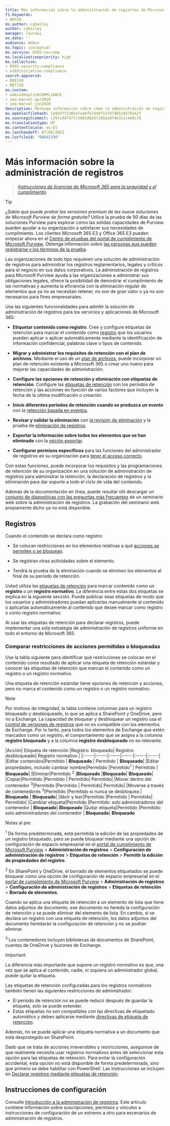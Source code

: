 ```yaml
---
title: Más información sobre la administración de registros de Microsoft Purview
f1.keywords:
- NOCSH
ms.author: cabailey
author: cabailey
manager: laurawi
ms.date: ''
audience: Admin
ms.topic: conceptual
ms.service: O365-seccomp
ms.localizationpriority: high
ms.collection:
- M365-security-compliance
- m365initiative-compliance
search.appverid:
- MOE150
- MET150
ms.custom:
- admindeeplinkCOMPLIANCE
- seo-marvel-apr2020
- seo-marvel-jun2020
description: Obtenga información sobre cómo la administración de registros de Microsoft Purview admite elementos de alto valor para requisitos empresariales, legales o de mantenimiento de registros normativos.
ms.openlocfilehash: 1a9d37f138647a36fb7440f15fd74851957b542f
ms.sourcegitcommit: c29fc9d7477c3985d02d7a956a9f4b311c4d9c76
ms.translationtype: HT
ms.contentlocale: es-ES
ms.lasthandoff: 07/06/2022
ms.locfileid: "66642336"
---
```

# <a name="learn-about-records-management"></a>Más información sobre la administración de registros

>*[Instrucciones de licencias de Microsoft 365 para la seguridad y el cumplimiento](/office365/servicedescriptions/microsoft-365-service-descriptions/microsoft-365-tenantlevel-services-licensing-guidance/microsoft-365-security-compliance-licensing-guidance).*

> [!TIP]
> *¿Sabía que puede probar las versiones premium de las nueve soluciones de Microsoft Purview de forma gratuita?* Utilice la prueba de 90 días de las soluciones Purview para explorar cómo las sólidas capacidades de Purview pueden ayudar a su organización a satisfacer sus necesidades de cumplimiento. Los clientes Microsoft 365 E3 y Office 365 E3 pueden empezar ahora en el [Centro de pruebas del portal de cumplimiento de Microsoft Purview](https://compliance.microsoft.com/trialHorizontalHub?sku=ComplianceE5&ref=DocsRef). Obtenga información sobre [las personas que pueden registrarse y los términos de la prueba](compliance-easy-trials.md).

Las organizaciones de todo tipo requieren una solución de administración de registros para administrar los registros reglamentarios, legales y críticos para el negocio en sus datos corporativos. La administración de registros para Microsoft Purview ayuda a las organizaciones a administrar sus obligaciones legales, ofrece la posibilidad de demostrar el cumplimiento de las normativas y aumenta la eficiencia con la eliminación regular de elementos que ya no se necesitan retener, no son de gran valor o ya no son necesarios para fines empresariales.

Use las siguientes funcionalidades para admitir la solución de administración de registros para los servicios y aplicaciones de Microsoft 365:

- **Etiquetar contenido como registro**. Cree y configure etiquetas de retención para marcar el contenido como [registro](#records) que los usuarios pueden aplicar o aplicar automáticamente mediante la identificación de información confidencial, palabras clave o tipos de contenido.

- **Migrar y administrar los requisitos de retención con el plan de archivos**. Mediante el uso de un [plan de archivos](file-plan-manager.md), puede incorporar un plan de retención existente a Microsoft 365 o crear uno nuevo para mejorar las capacidades de administración.

- **Configure las opciones de retención y eliminación con etiquetas de retención**. Configure las [etiquetas de retención](retention.md#retention-labels) con los períodos de retención y las acciones en función de varios factores que incluyen la fecha de la última modificación o creación.

- **Inicie diferentes períodos de retención cuando se produzca un evento** con la [retención basada en eventos](event-driven-retention.md).

- **Revisar y validar la eliminación** con [la revisión de eliminación](disposition.md#disposition-reviews) y la prueba de [eliminación de registros](disposition.md#disposition-of-records).

- **Exportar la información sobre todos los elementos que se han eliminado** con la [opción exportar](disposition.md#filter-and-export-the-views).

- **Configurar permisos específicos** para las funciones del administrador de registros en su organización para [tener el acceso correcto](../security/office-365-security/permissions-in-the-security-and-compliance-center.md).

Con estas funciones, puede incorporar los requisitos y las programaciones de retención de su organización en una solución de administración de registros para administrar la retención, la declaración de registros y la eliminación para dar soporte a todo el ciclo de vida del contenido.

Además de la documentación en línea, puede resultar útil descargar un [conjunto de diapositivas con las preguntas más frecuentes](https://aka.ms/MIPC/Blog-RecordsManagementWebinar) de un seminario web sobre la administración de registros. La grabación del seminario web propiamente dicho ya no está disponible.

## <a name="records"></a>Registros

Cuando el contenido se declara como registro:

- Se colocan restricciones en los elementos relativas a qué [acciones se permiten o se bloquean](#compare-restrictions-for-what-actions-are-allowed-or-blocked).

- Se registran otras actividades sobre el elemento.

- Tendrá la prueba de la eliminación cuando se eliminen los elementos al final de su período de retención.

Usted utiliza las [etiquetas de retención](retention.md#retention-labels) para marcar contenido como un **registro** o un **registro normativo**. La diferencia entre estas dos etiquetas se explica en la siguiente sección. Puede publicar esas etiquetas de modo que los usuarios y administradores puedan aplicarlas manualmente al contenido o aplicarlas automáticamente al contenido que desee marcar como registro o como registro normativo.

Al usar las etiquetas de retención para declarar registros, puede implementar una sola estrategia de administración de registros uniforme en todo el entorno de Microsoft 365.

### <a name="compare-restrictions-for-what-actions-are-allowed-or-blocked"></a>Comparar restricciones de acciones permitidas o bloqueadas

Use la tabla siguiente para identificar qué restricciones se colocan en el contenido como resultado de aplicar una etiqueta de retención estándar y conocer las etiquetas de retención que marcan el contenido como un registro o un registro normativo.

Una etiqueta de retención estándar tiene opciones de retención y acciones, pero no marca el contenido como un registro o un registro normativo.

> [!NOTE]
> Por motivos de integridad, la tabla contiene columnas para un registro bloqueado y desbloqueado, lo que se aplica a SharePoint y OneDrive, pero no a Exchange. La capacidad de bloquear y desbloquear un registro usa el [control de versiones de registros](record-versioning.md) que no es compatible con los elementos de Exchange. Por lo tanto, para todos los elementos de Exchange que estén marcados como un registro, el comportamiento que se asigna a la columna **registro bloqueado** y a la columna **registro desbloqueado** no es relevante.


|Acción| Etiqueta de retención |Registro: bloqueado| Registro: desbloqueado| Registro normativo |
|:-----|:-----|:-----|:-----|:-----|:-----|
|Editar contenidos|Permitido | **Bloqueado** | Permitido | **Bloqueado**|
|Editar propiedades, incluido cambiar nombre|Permitido |Permitido<sup>1</sup> | Permitido | **Bloqueado**|
|Eliminar|Permitido <sup>2</sup> |**Bloqueado** |**Bloqueado**| **Bloqueado**|
|Copiar|Permitido |Permitido | Permitido| Permitido|
|Mover dentro del contenedor <sup>3</sup>|Permitido |Permitido | Permitido| Permitido|
|Moverse a través de contenedores <sup>3</sup>|Permitido |Permitido si nunca se desbloquea | **Bloqueado** | **Bloqueado**|
|Abrir y leer|Permitido |Permitido | Permitido| Permitido|
|Cambiar etiqueta|Permitido |Permitido: solo administradores del contenedor | **Bloqueado**| **Bloqueado**
|Quitar etiqueta|Permitido |Permitido: solo administradores del contenedor | **Bloqueado**| **Bloqueado**

Notas al pie:

<sup>1</sup> De forma predeterminada, está permitida la edición de las propiedades de un registro bloqueado, pero se puede bloquear mediante una opción de configuración de espacio empresarial en el [portal de cumplimiento de Microsoft Purview](https://compliance.microsoft.com/) > **Administración de registros** > **Configuración de administración de registros** > **Etiquetas de retención** > **Permitir la edición de propiedades del registro**.

<sup>2</sup> En SharePoint y OneDrive, el borrado de elementos etiquetados se puede bloquear como una opción de configuración de espacio empresarial en el [portal de cumplimiento de Microsoft Purview](https://compliance.microsoft.com/) > **Administración de registros** > **Configuración de administración de registros** > **Etiquetas de retención** > **Borrado de elementos**.

Cuando se aplica una etiqueta de retención a un elemento de lista que tiene datos adjuntos de documento, ese documento no hereda la configuración de retención y se puede eliminar del elemento de lista. En cambio, si se declara un registro con una etiqueta de retención, los datos adjuntos del documento heredarán la configuración de retención y no se podrán eliminar.

<sup>3 </sup> Los contenedores incluyen bibliotecas de documentos de SharePoint, cuentas de OneDrive y buzones de Exchange.

> [!IMPORTANT]
> La diferencia más importante que supone un registro normativo es que, una vez que se aplica al contenido, nadie, ni siquiera un administrador global, puede quitar la etiqueta.
>
> Las etiquetas de retención configuradas para los registros normativos también tienen las siguientes restricciones de administrador:
>
> - El período de retención no se puede reducir después de guardar la etiqueta, solo se puede extender.
> - Estas etiquetas no son compatibles con las directivas de etiquetado automático y deben aplicarse mediante [directivas de etiqueta de retención](create-apply-retention-labels.md).
>
> Además, no se puede aplicar una etiqueta normativa a un documento que está desprotegido en SharePoint.
>
> Dado que se trata de acciones irreversibles y restricciones, asegúrese de que realmente necesita usar registros normativos antes de seleccionar esta opción para las etiquetas de retención. Para evitar la configuración accidental, esta opción no está disponible de forma predeterminada, sino que primero se debe habilitar con PowerShell. Las instrucciones se incluyen en [Declarar registros mediante etiquetas de retención](declare-records.md).

## <a name="configuration-guidance"></a>Instrucciones de configuración

Consulte [Introducción a la administración de registros](get-started-with-records-management.md). Este artículo contiene información sobre suscripciones, permisos y vínculos a instrucciones de configuración de un extremo a otro para escenarios de administración de registros.
